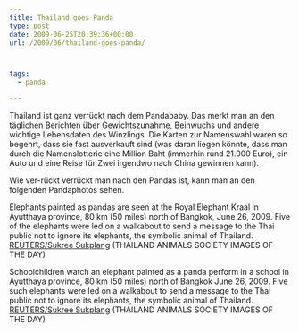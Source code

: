 ```yaml
---
title: Thailand goes Panda
type: post
date: 2009-06-25T20:39:36+00:00
url: /2009/06/thailand-goes-panda/



tags:
  - panda

---
```

Thailand ist ganz verrückt nach dem Pandababy. Das merkt man an den täglichen Berichten über Gewichtszunahme, Beinwuchs und andere wichtige Lebensdaten des Winzlings. Die Karten zur Namenswahl waren so begehrt, dass sie fast ausverkauft sind (was daran liegen könnte, dass man durch die Namenslotterie eine Million Baht (immerhin rund 21.000 Euro), ein Auto und eine Reise für Zwei irgendwo nach China gewinnen kann).

Wie ver-rückt verrückt man nach den Pandas ist, kann man an den folgenden Pandaphotos sehen.

<div class="flickr">
  <txp:thumbnail id="268" link="y" /></p>

  <p>
    Elephants painted as pandas are seen at the Royal Elephant Kraal in Ayutthaya province, 80 km (50 miles) north of Bangkok, June 26, 2009. Five of the elephants were led on a walkabout to send a message to the Thai public not to ignore its elephants, the symbolic animal of Thailand. <a href="http://www.daylife.com/photo/0dQebPMbAugP7?q=thailand+panda+elephant"><span class="caps">REUTERS</span>/Sukree Sukplang</a> (<span class="caps">THAILAND</span> <span class="caps">ANIMALS</span> <span class="caps">SOCIETY</span> <span class="caps">IMAGES</span> OF <span class="caps">THE</span> <span class="caps">DAY</span>)
  </p>
</div>

<div class="flickr">
  <txp:thumbnail id="267" link="y" /></p>

  <p>
    Schoolchildren watch an elephant painted as a panda perform in a school in Ayutthaya province, 80 km (50 miles) north of Bangkok June 26, 2009. Five such elephants were led on a walkabout to send a message to the Thai public not to ignore its elephants, the symbolic animal of Thailand. <a href="http://www.daylife.com/photo/0dQebPMbAugP7?q=thailand+panda+elephant"><span class="caps">REUTERS</span>/Sukree Sukplang</a> (<span class="caps">THAILAND</span> <span class="caps">ANIMALS</span> <span class="caps">SOCIETY</span> <span class="caps">IMAGES</span> OF <span class="caps">THE</span> <span class="caps">DAY</span>)
  </p>
</div>
